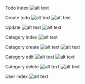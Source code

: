 Todo index
![alt text](image.png)

Create todo
![alt text](image-1.png)
![alt text](image-2.png)

Update
![alt text](image-3.png)
![alt text](image-4.png)

Category index
![alt text](image-5.png)

Category create
![alt text](image-8.png)
![alt text](image-9.png)

Category edit
![alt text](image-6.png)
![alt text](image-7.png)

Category delete
![alt text](image-11.png)
![alt text](image-12.png)

User index
![alt text](image-13.png)
